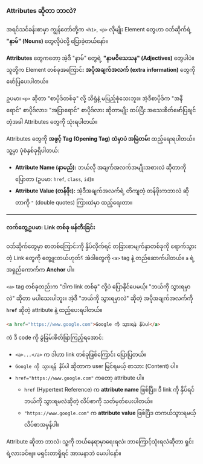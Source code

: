 ### Attributes ဆိုတာ ဘာလဲ?

အရင်သင်ခန်းစာမှာ ကျွန်တော်တို့က `<h1>`, `<p>` လိုမျိုး Element တွေဟာ ဝဘ်ဆိုက်ရဲ့ **"နာမ်" (Nouns)** တွေလိုပဲလို့ ပြောခဲ့တယ်နော်။

**Attributes** တွေကတော့ အဲ့ဒီ "နာမ်" တွေရဲ့ **"နာမဝိသေသန" (Adjectives)** တွေပါပဲ။ သူတို့က Element တစ်ခုအကြောင်း **အပိုအချက်အလက် (extra information)** တွေကို ဖော်ပြပေးပါတယ်။

ဥပမာ၊ `<p>` ဆိုတာ "စာပိုဒ်တစ်ခု" လို့ သိရုံနဲ့ မပြည့်စုံသေးဘူး။ အဲ့ဒီစာပိုဒ်က "အနီရောင်" စာပိုဒ်လား၊ "အပြာရောင်" စာပိုဒ်လား ဆိုတာမျိုး ထပ်ပြီး အသေးစိတ်ဖော်ပြချင်တဲ့အခါ Attributes တွေကို သုံးရပါတယ်။

Attributes တွေကို **အဖွင့် Tag (Opening Tag) ထဲမှာပဲ အမြဲတမ်း** ထည့်ရေးရပါတယ်။ သူ့မှာ ပုံစံနှစ်ခုရှိပါတယ်:

  * **Attribute Name (နာမည်):** ဘယ်လို အချက်အလက်အမျိုးအစားလဲ ဆိုတာကို ပြောတာ (ဥပမာ: `href`, `class`, `id`)။
  * **Attribute Value (တန်ဖိုး):** အဲ့ဒီအချက်အလက်ရဲ့ တိကျတဲ့ တန်ဖိုးကဘာလဲ ဆိုတာကို `"` (double quotes) ကြားထဲမှာ ထည့်ရေးတာ။

-----

#### လက်တွေ့ဥပမာ: Link တစ်ခု ဖန်တီးခြင်း

ဝဘ်ဆိုက်တွေမှာ စာတစ်ကြောင်းကို နှိပ်လိုက်ရင် တခြားစာမျက်နှာတစ်ခုကို ရောက်သွားတဲ့ Link တွေကို တွေ့ဖူးတယ်ဟုတ်؟ အဲဒါတွေကို `<a>` tag နဲ့ တည်ဆောက်ပါတယ်။ `a` ရဲ့ အရှည်ကောက်က **Anchor** ပါ။

`<a>` tag တစ်ခုတည်းက "ဒါက link တစ်ခု" လို့ပဲ ပြောနိုင်ပေမယ့်၊ "ဘယ်ကို သွားရမှာလဲ" ဆိုတာ မပါသေးပါဘူး။ အဲ့ဒီ "ဘယ်ကို သွားရမှာလဲ" ဆိုတဲ့ အပိုအချက်အလက်ကို **`href`** ဆိုတဲ့ attribute နဲ့ ထည့်ပေးရပါတယ်။

```html
<a href="https://www.google.com">Google ကို သွားရန် နှိပ်ပါ</a>
```

ကဲ ဒီ code ကို ခွဲခြမ်းစိတ်ဖြာကြည့်ရအောင်:

  * `<a>...</a>` က ဒါဟာ link တစ်ခုဖြစ်ကြောင်း ပြောပြတယ်။
  * `Google ကို သွားရန် နှိပ်ပါ` ဆိုတာက user မြင်ရမယ့် စာသား (Content) ပါ။
  * `href="https://www.google.com"` ကတော့ attribute ပါ။
      * `href` (Hypertext Reference) က **attribute name** ဖြစ်ပြီး၊ ဒီ link ကို နှိပ်ရင် ဘယ်ကို သွားရမလဲဆိုတဲ့ လိပ်စာကို သတ်မှတ်ပေးပါတယ်။
      * `"https://www.google.com"` က **attribute value** ဖြစ်ပြီး၊ တကယ်သွားရမယ့် လိပ်စာအမှန်ပါ။

Attribute ဆိုတာ ဘာလဲ၊ သူ့ကို ဘယ်နေရာမှာရေးရလဲ၊ ဘာကြောင့်သုံးရလဲဆိုတာ ရှင်းရဲ့လားခင်ဗျ။ မရှင်းတာရှိရင် အားမနာဘဲ မေးပါနော်။